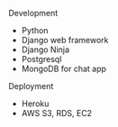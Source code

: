 Development
- Python
- Django web framework
- Django Ninja
- Postgresql
- MongoDB for chat app

Deployment
- Heroku
- AWS S3, RDS, EC2